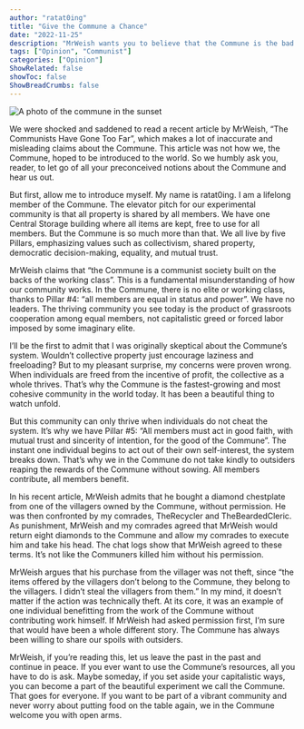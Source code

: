```yaml
---
author: "ratat0ing"
title: "Give the Commune a Chance"
date: "2022-11-25"
description: "MrWeish wants you to believe that the Commune is the bad guy. Hear us out."
tags: ["Opinion", "Communist"]
categories: ["Opinion"]
ShowRelated: false
showToc: false
ShowBreadCrumbs: false
---
```


![A photo of the commune in the sunset]("/static/uploads/discordblue.png")

We were shocked and saddened to read a recent article by MrWeish, “The Communists Have Gone Too Far”, which makes a lot of inaccurate and misleading claims about the Commune. This article was not how we, the Commune, hoped to be introduced to the world. So we humbly ask you, reader, to let go of all your preconceived notions about the Commune and hear us out.

But first, allow me to introduce myself. My name is ratat0ing. I am a lifelong member of the Commune. The elevator pitch for our experimental community is that all property is shared by all members. We have one Central Storage building where all items are kept, free to use for all members. But the Commune is so much more than that. We all live by five Pillars, emphasizing values such as collectivism, shared property, democratic decision-making, equality, and mutual trust.

MrWeish claims that “the Commune is a communist society built on the backs of the working class”. This is a fundamental misunderstanding of how our community works. In the Commune, there is no elite or working class, thanks to Pillar #4: “all members are equal in status and power”. We have no leaders. The thriving community you see today is the product of grassroots cooperation among equal members, not capitalistic greed or forced labor imposed by some imaginary elite.

I’ll be the first to admit that I was originally skeptical about the Commune’s system. Wouldn’t collective property just encourage laziness and freeloading? But to my pleasant surprise, my concerns were proven wrong. When individuals are freed from the incentive of profit, the collective as a whole thrives. That’s why the Commune is the fastest-growing and most cohesive community in the world today. It has been a beautiful thing to watch unfold.

But this community can only thrive when individuals do not cheat the system. It’s why we have Pillar #5: “All members must act in good faith, with mutual trust and sincerity of intention, for the good of the Commune”. The instant one individual begins to act out of their own self-interest, the system breaks down. That’s why we in the Commune do not take kindly to outsiders reaping the rewards of the Commune without sowing. All members contribute, all members benefit.

In his recent article, MrWeish admits that he bought a diamond chestplate from one of the villagers owned by the Commune, without permission. He was then confronted by my comrades, TheRecycler and TheBeardedCleric. As punishment, MrWeish and my comrades agreed that MrWeish would return eight diamonds to the Commune and allow my comrades to execute him and take his head. The chat logs show that MrWeish agreed to these terms. It’s not like the Communers killed him without his permission.

MrWeish argues that his purchase from the villager was not theft, since “the items offered by the villagers don’t belong to the Commune, they belong to the villagers. I didn’t steal the villagers from them.” In my mind, it doesn’t matter if the action was technically theft. At its core, it was an example of one individual benefitting from the work of the Commune without contributing work himself. If MrWeish had asked permission first, I’m sure that would have been a whole different story. The Commune has always been willing to share our spoils with outsiders.

MrWeish, if you’re reading this, let us leave the past in the past and continue in peace. If you ever want to use the Commune’s resources, all you have to do is ask. Maybe someday, if you set aside your capitalistic ways, you can become a part of the beautiful experiment we call the Commune. That goes for everyone. If you want to be part of a vibrant community and never worry about putting food on the table again, we in the Commune welcome you with open arms.